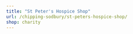 ```yaml
---
title: "St Peter's Hospice Shop"
url: /chipping-sodbury/st-peters-hospice-shop/
shop: charity
---
```

